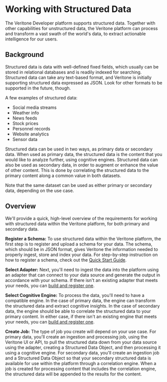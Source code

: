 # Working with Structured Data

The Veritone Developer platform supports structured data.
Together with other capabilities for unstructured data, the Veritone platform can process and transform a vast swath of the world's data, to extract actionable intelligence for our users.

## Background

Structured data is data with well-defined fixed fields, which usually can be stored in relational databases and is readily indexed for searching. Structured data can take any text-based format, and Veritone is initially supporting structured data expressed as JSON. Look for other formats to be supported in the future, though.

A few examples of structured data:
* Social media streams
* Weather info
* News feeds
* Stock prices
* Personnel records
* Website analytics
* Sensor data

Structured data can be used in two ways, as primary data or secondary data. When used as primary data, the structured data is the content that you would like to analyze further, using cognitive engines. Structured data can also be used as secondary data, in order to augment or enhance the value of other content. This is done by correlating the structured data to the primary content along a common value in both datasets.

Note that the same dataset can be used as either primary or secondary data, depending on the use case.


## Overview

We'll provide a quick, high-level overview of the requirements for working with structured data within the Veritone platform, for both primary and secondary data. 

**Register a Schema:** To use structured data within the Veritone platform, the first step is to register and upload a schema for your data. The schema, which should be in JSON format, gives Veritone the information needed to properly ingest, store and index your data. For step-by-step instruction on how to register a schema, check out the [Quick Start Guide](/developer/data/quick-start/).

**Select Adapter:** Next, you'll need to ingest the data into the platform using an adapter that can connect to your data source and generate the output in accordance with your schema. If there isn't an existing adapter that meets your needs, you can [build and register one](/developer/engines/quick-start/).

**Select Cognitive Engine:** To process the data, you'll need to have a compatible engine. In the case of primary data, the engine can transform the structured data and extract cognitive insights. In the case of secondary data, the engine should be able to correlate the structured data to your primary content. In either case, if there isn't an existing engine that meets your needs, you can [build and register one](/developer/engines/quick-start/).

**Create Job:** The type of job you create will depend on your use case. For primary data, you'll create an ingestion and processing job, using the Veritone UI or API, to pull the structured data down from your data source using the adapter, creating a Structured Data Object, and then processing it using a cognitive engine. For secondary data, you'll create an ingestion job and a Structured Data Object so that your secondary structured data is available for use within the platform through a correlation engine. When a job is created for processing content that includes the correlation engine, the structured data will be appended to the results for the content.
